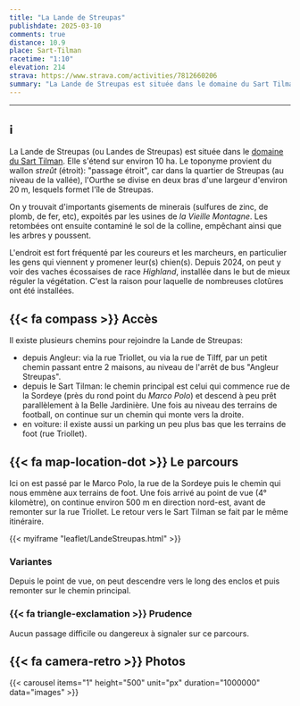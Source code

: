 ```yaml
---
title: "La Lande de Streupas"
publishdate: 2025-03-10
comments: true
distance: 10.9
place: Sart-Tilman
racetime: "1:10"
elevation: 214	
strava: https://www.strava.com/activities/7812660206
summary: "La Lande de Streupas est située dans le domaine du Sart Tilman et s'étend sur environ 10 ha. On y trouvait d'importants gisements de minerais."
---
```


---------------------------

## ℹ️

La Lande de Streupas (ou Landes de Streupas) est située dans le [domaine du Sart Tilman](https://biodiversite.wallonie.be/fr/248-domaine-du-sart-tilman.html?IDD=251660995&IDC=1881). Elle s'étend sur environ 10 ha. Le toponyme provient du wallon _streût_ (étroit): "passage étroit", car dans la quartier de Streupas (au niveau de la vallée), l'Ourthe se divise en deux bras d'une largeur d'environ 20 m, lesquels formet l'île de Streupas. 

On y trouvait d'importants gisements de minerais (sulfures de zinc, de plomb, de fer, etc), expoités par les usines de _la Vieille Montagne_. Les retombées ont ensuite contaminé le sol de la colline, empêchant ainsi que les arbres y poussent.

L'endroit est fort fréquenté par les coureurs et les marcheurs, en particulier les gens qui viennent y promener leur(s) chien(s). Depuis 2024, on peut y voir des vaches écossaises de race _Highland_, installée dans le but de mieux réguler la végétation. C'est la raison pour laquelle de nombreuses clotûres ont été installées.

## {{< fa compass >}} Accès

Il existe plusieurs chemins pour rejoindre la Lande de Streupas:
- depuis Angleur: via la rue Triollet, ou via la rue de Tilff, par un petit chemin passant entre 2 maisons, au niveau de l'arrêt de bus "Angleur Streupas".
- depuis le Sart Tilman: le chemin principal est celui qui commence rue de la Sordeye (près du rond point du _Marco Polo_) et descend à peu prêt parallèlement à la Belle Jardinière. Une fois au niveau des terrains de football, on continue sur un chemin qui monte vers la droite.
- en voiture: il existe aussi un parking un peu plus bas que les terrains de foot (rue Triollet).

## {{< fa map-location-dot >}} Le parcours

Ici on est passé par le Marco Polo, la rue de la Sordeye puis le chemin qui nous emmène aux terrains de foot. Une fois arrivé au point de vue (4° kilomètre), on continue environ 500 m en direction nord-est, avant de remonter sur la rue Triollet. Le retour vers le Sart Tilman se fait par le même itinéraire.

{{< myiframe "leaflet/LandeStreupas.html" >}}

### Variantes

Depuis le point de vue, on peut descendre vers le long des enclos et puis remonter sur le chemin principal. 

### {{< fa triangle-exclamation >}} Prudence

Aucun passage difficile ou dangereux à signaler sur ce parcours.

## {{< fa camera-retro >}} Photos

{{< carousel items="1" height="500" unit="px" duration="1000000" data="images" >}}



